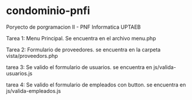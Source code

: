 # condominio-pnfi
Poryecto de porgramacion II - PNF Informatica UPTAEB

Tarea 1: Menu Principal. Se encuentra en el archivo menu.php

Tarea 2: Formulario de proveedores. se encuentra en la carpeta vista/proveedors.php

tarea 3: Se valido el formulario de usuarios. se encuentra en js/valida-usuarios.js

tarea 4: Se valido el formulario de empleados con button. se encuentra en js/valida-empleados.js